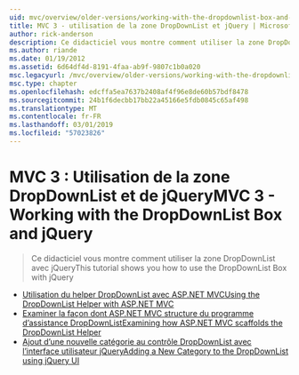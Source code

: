 ```yaml
---
uid: mvc/overview/older-versions/working-with-the-dropdownlist-box-and-jquery/index
title: MVC 3 - utilisation de la zone DropDownList et jQuery | Microsoft Docs
author: rick-anderson
description: Ce didacticiel vous montre comment utiliser la zone DropDownList avec jQuery
ms.author: riande
ms.date: 01/19/2012
ms.assetid: 6d64df4d-8191-4faa-ab9f-9807c1b0a020
msc.legacyurl: /mvc/overview/older-versions/working-with-the-dropdownlist-box-and-jquery
msc.type: chapter
ms.openlocfilehash: edcffa5ea7637b2408af4f96e8de60b57bdf8478
ms.sourcegitcommit: 24b1f6decbb17bb22a45166e5fdb0845c65af498
ms.translationtype: MT
ms.contentlocale: fr-FR
ms.lasthandoff: 03/01/2019
ms.locfileid: "57023826"
---
```

<a name="mvc-3---working-with-the-dropdownlist-box-and-jquery"></a><span data-ttu-id="7451b-103">MVC 3 : Utilisation de la zone DropDownList et de jQuery</span><span class="sxs-lookup"><span data-stu-id="7451b-103">MVC 3 - Working with the DropDownList Box and jQuery</span></span>
====================
> <span data-ttu-id="7451b-104">Ce didacticiel vous montre comment utiliser la zone DropDownList avec jQuery</span><span class="sxs-lookup"><span data-stu-id="7451b-104">This tutorial shows you how to use the DropDownList Box with jQuery</span></span>


- [<span data-ttu-id="7451b-105">Utilisation du helper DropDownList avec ASP.NET MVC</span><span class="sxs-lookup"><span data-stu-id="7451b-105">Using the DropDownList Helper with ASP.NET MVC</span></span>](using-the-dropdownlist-helper-with-aspnet-mvc.md)
- [<span data-ttu-id="7451b-106">Examiner la façon dont ASP.NET MVC structure du programme d’assistance DropDownList</span><span class="sxs-lookup"><span data-stu-id="7451b-106">Examining how ASP.NET MVC scaffolds the DropDownList Helper</span></span>](examining-how-aspnet-mvc-scaffolds-the-dropdownlist-helper.md)
- [<span data-ttu-id="7451b-107">Ajout d’une nouvelle catégorie au contrôle DropDownList avec l’interface utilisateur jQuery</span><span class="sxs-lookup"><span data-stu-id="7451b-107">Adding a New Category to the DropDownList using jQuery UI</span></span>](adding-a-new-category-to-the-dropdownlist-using-jquery-ui.md)

